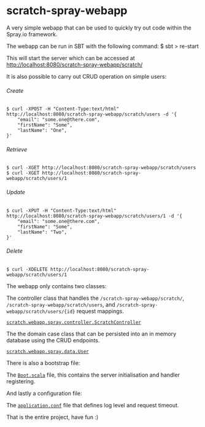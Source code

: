 scratch-spray-webapp
==============

A very simple webapp that can be used to quickly try out code within the Spray.io framework.

The webapp can be run in SBT with the following command:
    $ sbt
    > re-start

This will start the server which can be accessed at [http://localhost:8080/scratch-spray-webapp/scratch/](http://localhost:8080/scratch-spray-webapp/scratch/ "scratch-spray-webapp")

It is also possible to carry out CRUD operation on simple users:

###### Create
    $ curl -XPOST -H "Content-Type:text/html" http://localhost:8080/scratch-spray-webapp/scratch/users -d '{
        "email": "some.one@there.com",
        "firstName": "Some",
        "lastName": "One",
    }'

###### Retrieve
    $ curl -XGET http://localhost:8080/scratch-spray-webapp/scratch/users
    $ curl -XGET http://localhost:8080/scratch-spray-webapp/scratch/users/1

###### Update
    $ curl -XPUT -H "Content-Type:text/html" http://localhost:8080/scratch-spray-webapp/scratch/users/1 -d '{
        "email": "some.one@there.com",
        "firstName": "Some",
        "lastName": "Two",
    }'

###### Delete
    $ curl -XDELETE http://localhost:8080/scratch-spray-webapp/scratch/users/1


The webapp only contains two classes:

The controller class that handles the `/scratch-spray-webapp/scratch/`, `/scratch-spray-webapp/scratch/users`, and
`/scratch-spray-webapp/scratch/users/{id}` request mappings.

[`scratch.webapp.spray.controller.ScratchController`](https://github.com/karlbennett/scratch-spray-webapp/blob/master/src/main/java/scratch/webapp/spray/controller/ScratchController.scala "ScratchController")

The the domain case class that can be persisted into an in memory database using the CRUD endpoints.

[`scratch.webapp.spray.data.User`](https://github.com/karlbennett/scratch-spray-webapp/blob/master/src/main/java/scratch/webapp/spray/data/User.scala "User")

There is also a bootstrap file:

The [`Boot.scala`](https://github.com/karlbennett/scratch-spray-webapp/blob/src/main/scala/scratch/webapp/spray/Boot.scala "Boot.xml")
file, this contains the server initialisation and handler registering.

And lastly a configuration file:

The [`application.conf`](https://github.com/karlbennett/scratch-spray-webapp/blob/master/src/main/resources/application.conf "application.conf")
file that defines log level and request timeout.

That is the entire project, have fun :)
